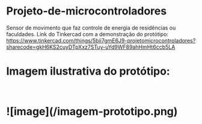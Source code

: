 # Projeto-de-microcontroladores
Sensor de movimento que faz controle de energia de residências ou faculdades.
Link do Tinkercad com a demonstração do protótipo: https://www.tinkercad.com/things/5bii7gmE6J9-projetomicrocontroladores?sharecode=gkH6KS2cuyDTpXxz7STuy-uYd9WF89ahHmHt6ccb5LA
<h1>Imagem ilustrativa do protótipo:<h1/>
<br/>
![image](/imagem-prototipo.png)
